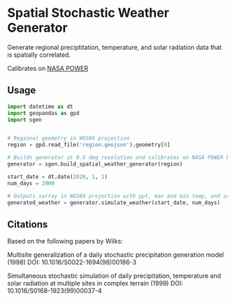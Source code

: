 # Spatial Stochastic Weather Generator

Generate regional preciptitation, temperature, and solar radiation data that is spatially correlated.

Calibrates on [NASA POWER](https://power.larc.nasa.gov/)


## Usage
```python
import datetime as dt
import geopandas as gpd
import sgen


# Regional geometry in WGS84 projection
region = gpd.read_file('region.geojson').geometry[0]

# Builds generator at 0.5 deg resolution and calibrates on NASA POWER historical archive.
generator = sgen.build_spatial_weather_generator(region)

start_date = dt.date(2020, 1, 1)
num_days = 2000

# Outputs xarray in WGS84 projection with ppt, max and min temp, and srad
generated_weather = generator.simulate_weather(start_date, num_days)


```


## Citations
Based on the following papers by Wilks:

Multisite generalization of a daily stochastic precipitation generation model (1998)
DOI: 10.1016/S0022-1694(98)00186-3

Simultaneous stochastic simulation of daily precipitation, temperature and solar radiation at multiple sites in complex terrain (1999)
DOI: 10.1016/S0168-1923(99)00037-4

